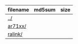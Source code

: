 filename|md5sum|size
--------|------|----
[../](../)| | 
[ar71xx/](ar71xx/)| | 
[ralink/](ralink/)| | 
